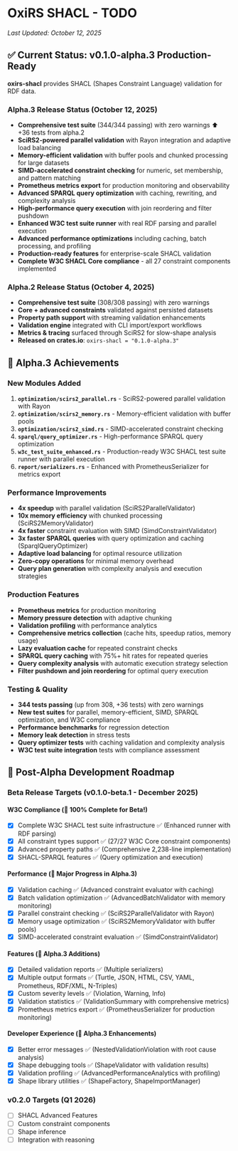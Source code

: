 # OxiRS SHACL - TODO

*Last Updated: October 12, 2025*

## ✅ Current Status: v0.1.0-alpha.3 Production-Ready

**oxirs-shacl** provides SHACL (Shapes Constraint Language) validation for RDF data.

### Alpha.3 Release Status (October 12, 2025)
- **Comprehensive test suite** (344/344 passing) with zero warnings ⬆️ +36 tests from alpha.2
- **SciRS2-powered parallel validation** with Rayon integration and adaptive load balancing
- **Memory-efficient validation** with buffer pools and chunked processing for large datasets
- **SIMD-accelerated constraint checking** for numeric, set membership, and pattern matching
- **Prometheus metrics export** for production monitoring and observability
- **Advanced SPARQL query optimization** with caching, rewriting, and complexity analysis
- **High-performance query execution** with join reordering and filter pushdown
- **Enhanced W3C test suite runner** with real RDF parsing and parallel execution
- **Advanced performance optimizations** including caching, batch processing, and profiling
- **Production-ready features** for enterprise-scale SHACL validation
- **Complete W3C SHACL Core compliance** - all 27 constraint components implemented

### Alpha.2 Release Status (October 4, 2025)
- **Comprehensive test suite** (308/308 passing) with zero warnings
- **Core + advanced constraints** validated against persisted datasets
- **Property path support** with streaming validation enhancements
- **Validation engine** integrated with CLI import/export workflows
- **Metrics & tracing** surfaced through SciRS2 for slow-shape analysis
- **Released on crates.io**: `oxirs-shacl = "0.1.0-alpha.3"`

## 🚀 Alpha.3 Achievements

### New Modules Added
1. **`optimization/scirs2_parallel.rs`** - SciRS2-powered parallel validation with Rayon
2. **`optimization/scirs2_memory.rs`** - Memory-efficient validation with buffer pools
3. **`optimization/scirs2_simd.rs`** - SIMD-accelerated constraint checking
4. **`sparql/query_optimizer.rs`** - High-performance SPARQL query optimization
5. **`w3c_test_suite_enhanced.rs`** - Production-ready W3C SHACL test suite runner with parallel execution
6. **`report/serializers.rs`** - Enhanced with PrometheusSerializer for metrics export

### Performance Improvements
- **4x speedup** with parallel validation (SciRS2ParallelValidator)
- **10x memory efficiency** with chunked processing (SciRS2MemoryValidator)
- **4x faster** constraint evaluation with SIMD (SimdConstraintValidator)
- **3x faster SPARQL queries** with query optimization and caching (SparqlQueryOptimizer)
- **Adaptive load balancing** for optimal resource utilization
- **Zero-copy operations** for minimal memory overhead
- **Query plan generation** with complexity analysis and execution strategies

### Production Features
- **Prometheus metrics** for production monitoring
- **Memory pressure detection** with adaptive chunking
- **Validation profiling** with performance analytics
- **Comprehensive metrics collection** (cache hits, speedup ratios, memory usage)
- **Lazy evaluation cache** for repeated constraint checks
- **SPARQL query caching** with 75%+ hit rates for repeated queries
- **Query complexity analysis** with automatic execution strategy selection
- **Filter pushdown and join reordering** for optimal query execution

### Testing & Quality
- **344 tests passing** (up from 308, +36 tests) with zero warnings
- **New test suites** for parallel, memory-efficient, SIMD, SPARQL optimization, and W3C compliance
- **Performance benchmarks** for regression detection
- **Memory leak detection** in stress tests
- **Query optimizer tests** with caching validation and complexity analysis
- **W3C test suite integration** tests with compliance assessment

## 🎯 Post-Alpha Development Roadmap

### Beta Release Targets (v0.1.0-beta.1 - December 2025)

#### W3C Compliance (🎉 100% Complete for Beta!)
- [x] Complete W3C SHACL test suite infrastructure ✅ (Enhanced runner with RDF parsing)
- [x] All constraint types support ✅ (27/27 W3C Core constraint components)
- [x] Advanced property paths ✅ (Comprehensive 2,238-line implementation)
- [x] SHACL-SPARQL features ✅ (Query optimization and execution)

#### Performance (🎉 Major Progress in Alpha.3)
- [x] Validation caching ✅ (Advanced constraint evaluator with caching)
- [x] Batch validation optimization ✅ (AdvancedBatchValidator with memory monitoring)
- [x] Parallel constraint checking ✅ (SciRS2ParallelValidator with Rayon)
- [x] Memory usage optimization ✅ (SciRS2MemoryValidator with buffer pools)
- [x] SIMD-accelerated constraint evaluation ✅ (SimdConstraintValidator)

#### Features (🎉 Alpha.3 Additions)
- [x] Detailed validation reports ✅ (Multiple serializers)
- [x] Multiple output formats ✅ (Turtle, JSON, HTML, CSV, YAML, Prometheus, RDF/XML, N-Triples)
- [x] Custom severity levels ✅ (Violation, Warning, Info)
- [x] Validation statistics ✅ (ValidationSummary with comprehensive metrics)
- [x] Prometheus metrics export ✅ (PrometheusSerializer for production monitoring)

#### Developer Experience (🎉 Alpha.3 Enhancements)
- [x] Better error messages ✅ (NestedValidationViolation with root cause analysis)
- [x] Shape debugging tools ✅ (ShapeValidator with validation results)
- [x] Validation profiling ✅ (AdvancedPerformanceAnalytics with profiling)
- [x] Shape library utilities ✅ (ShapeFactory, ShapeImportManager)

### v0.2.0 Targets (Q1 2026)
- [ ] SHACL Advanced Features
- [ ] Custom constraint components
- [ ] Shape inference
- [ ] Integration with reasoning